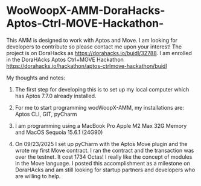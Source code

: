 # WooWoopX-AMM-DoraHacks-Aptos-Ctrl-MOVE-Hackathon-

This AMM is designed to work with Aptos and Move. I am looking for developers to contribute so please contact me upon your interest! The project is on DoraHacks as https://dorahacks.io/buidl/32788. I am enrolled in the DoraHAcks Aptos Ctrl+MOVE Hackathon https://dorahacks.io/hackathon/aptos-ctrlmove-hackathon/buidl

My thoughts and notes:

1. The first step for developing this is to set up my local computer which has Aptos 7.7.0 already installed. 

2. For me to start programming wooWoopX-AMM, my installations are: Aptos CLI, GIT, pyCharm

3. I am programming using a MacBook Pro Apple M2 Max 32G Memory and MacOS Sequoia 15.6.1 (24G90)

4. On 09/23/2025 I set up pyCharm with the Aptos Move plugin and the wrote my first Move contract. I ran the contract and the transaction was over the testnet. It cost 1734 Octas! I really like the concept of modules in the Move language. I posted this accomplishment as a milestone on DoraHAcks and am still looking for startup partners and developers who are willing to help. 
    
